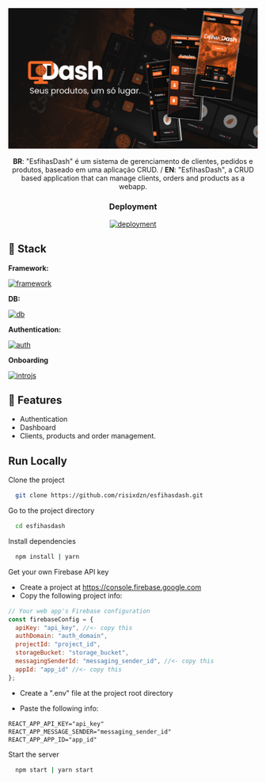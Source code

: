 <a href="https://esfihasdash.vercel.app">
    <img src ="./public/assets/img/readmeimg.png"/>
</a>    
<p align="center">
    <b>BR</b>: "EsfihasDash" é um sistema de gerenciamento de clientes, pedidos e produtos, baseado em uma aplicação CRUD. / <b>EN</b>: "EsfihasDash", a CRUD based application that can manage clients, orders and products as a webapp.    
</p>
<div align="center">

### **Deployment**

[![deployment](https://img.shields.io/badge/EsfihasDash-000?style=for-the-badge&logo=vercel&logoColor=white)](https://esfihasdash.vercel.app/)
</div>

## 🚀 **Stack**

**Framework:**

[![framework](https://img.shields.io/badge/React-2289e3?style=for-the-badge&logo=react&logoColor=white)](https://react.dev)

**DB:**

[![db](https://img.shields.io/badge/firestore-ffca28?style=for-the-badge&logo=firebase&logoColor=black)](https://react.dev)

**Authentication:** 

[![auth](https://img.shields.io/badge/firebase/auth-ff8c00?style=for-the-badge&logo=firebase&logoColor=white)](https://react.dev)

**Onboarding**

[![introjs](https://img.shields.io/badge/Introjs-2864ec?style=for-the-badge&logo=robotframework&logoColor=white)](https://react.dev)

## 🌌 **Features**

- Authentication
- Dashboard 
- Clients, products and order management.
 

## **Run Locally**

Clone the project

```bash
  git clone https://github.com/risixdzn/esfihasdash.git
```

Go to the project directory

```bash
  cd esfihasdash
```

Install dependencies

```bash
  npm install | yarn
```

Get your own Firebase API key
- Create a project at https://console.firebase.google.com
- Copy the following project info:
```js
// Your web app's Firebase configuration
const firebaseConfig = {
  apiKey: "api_key", //<- copy this
  authDomain: "auth_domain",
  projectId: "project_id",
  storageBucket: "storage_bucket",
  messagingSenderId: "messaging_sender_id", //<- copy this
  appId: "app_id" //<- copy this
};
```

- Create a ".env" file at the project root directory

- Paste the following info:

```dotenv
REACT_APP_API_KEY="api_key"
REACT_APP_MESSAGE_SENDER="messaging_sender_id"
REACT_APP_APP_ID="app_id"
```

Start the server

```bash
  npm start | yarn start
```


